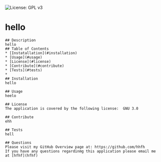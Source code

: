 ![License: GPL v3](https://img.shields.io/badge/License-GPLv3-green.svg)
  
  # hello
 
    ## Description
    hello
    ## Table of Contents
    * [Instatallation](#installation)
    * [Usage](#usage)
    * [License](#license)
    * [Contribute](#contribute)
    * [Tests](#tests)
    * 
    ## Installation
    hello

    ## Usage
    heelo

    ## License
    The application is covered by the following license:  GNU 3.0
    
    ## Contribute
    ehh
    
    ## Tests
    hell
    
    ## Questions
    Please visit my GitHub Overview page at: https://github.com/hhfh
    If you have any questions regardinmg this application please email me at [hfhf](hfhf)
    
